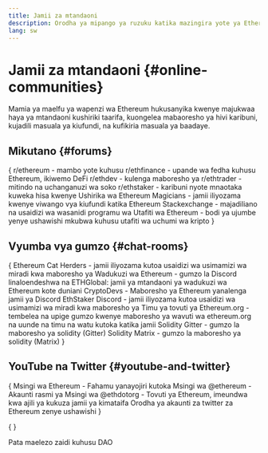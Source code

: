 ```yaml
---
title: Jamii za mtandaoni
description: Orodha ya mipango ya ruzuku katika mazingira yote ya Ethereum.
lang: sw
---
```


# Jamii za mtandaoni \{#online-communities}

Mamia ya maelfu ya wapenzi wa Ethereum hukusanyika kwenye majukwaa haya ya mtandaoni kushiriki taarifa, kuongelea mabaoresho ya hivi karibuni, kujadili masuala ya kiufundi, na kufikiria masuala ya baadaye.

## Mikutano \{#forums}

{
<SocialListItem socialIcon="reddit"><Link to="https://www.reddit.com/r/ethereum">r/ethereum</Link> - mambo yote kuhusu </SocialListItem>
<SocialListItem socialIcon="reddit"><Link to="https://www.reddit.com/r/ethfinance/">r/ethfinance</Link> - upande wa fedha kuhusu Ethereum, ikiwemo DeFi</SocialListItem>
<SocialListItem socialIcon="reddit"><Link to="https://www.reddit.com/r/ethdev/">r/ethdev</Link> - kulenga maboresho ya </SocialListItem>
<SocialListItem socialIcon="reddit"><Link to="https://www.reddit.com/r/ethtrader/">r/ethtrader</Link> - mitindo na uchanganuzi wa soko</SocialListItem>
<SocialListItem socialIcon="reddit"><Link to="https://www.reddit.com/r/ethstaker/">r/ethstaker</Link> - karibuni nyote mnaotaka kuweka hisa kwenye </SocialListItem>
<SocialListItem socialIcon="webpage"><Link to="https://ethereum-magicians.org">Ushirika wa Ethereum Magicians</Link> - jamii iliyozama kwenye viwango vya kiufundi katika </SocialListItem>
<SocialListItem socialIcon="stackExchange"><Link to="https://ethereum.stackexchange.com">Ethereum Stackexchange</Link> - majadiliano na usaidizi wa wasanidi programu wa </SocialListItem>
<SocialListItem socialIcon="webpage"><Link to="https://ethresear.ch">Utafiti wa Ethereum</Link> - bodi ya ujumbe yenye ushawishi mkubwa kuhusu utafiti wa uchumi wa kripto</SocialListItem>
}

## Vyumba vya gumzo \{#chat-rooms}

{
<SocialListItem socialIcon="discord"><Link to="https://discord.com/invite/Nz6rtfJ8Cu">Ethereum Cat Herders</Link> - jamii iliyozama kutoa usaidizi wa usimamizi wa miradi kwa maboresho ya </SocialListItem>
<SocialListItem socialIcon="discord"><Link to="https://ethglobal.co/discord">Wadukuzi wa Ethereum</Link> - gumzo la Discord linaloendeshwa na ETHGlobal: jamii ya mtandaoni ya wadukuzi wa Ethereum kote duniani</SocialListItem>
<SocialListItem socialIcon="discord"><Link to="https://discord.gg/5W5tVb3">CryptoDevs</Link> - Maboresho ya Ethereum yanalenga jamii ya Discord</SocialListItem>
<SocialListItem socialIcon="discord"><Link to="https://discord.gg/ethstaker">EthStaker Discord</Link> - jamii iliyozama kutoa usaidizi wa usimamizi wa miradi kwa maboresho ya </SocialListItem>
<SocialListItem socialIcon="discord"><Link to="https://discord.gg/ethereum-org">Timu ya tovuti ya Ethereum.org</Link> - tembelea na upige gumzo kwenye maboresho ya wavuti wa ethereum.org na uunde na timu na watu kutoka katika jamii</SocialListItem>
<SocialListItem socialIcon="webpage"><Link to="https://gitter.im/ethereum/solidity">Solidity Gitter</Link> - gumzo la maboresho ya solidity (Gitter)</SocialListItem>
<SocialListItem socialIcon="webpage"><Link to="https://matrix.to/#/#ethereumsolidity:gitter.im">Solidity Matrix</Link> - gumzo la maboresho ya solidity (Matrix)</SocialListItem>
}

## YouTube na Twitter \{#youtube-and-twitter}

{
<SocialListItem socialIcon="youtube"><Link to="https://www.youtube.com/c/EthereumFoundation">Msingi wa Ethereum</Link> - Fahamu yanayojiri kutoka Msingi wa </SocialListItem>
<SocialListItem socialIcon="twitter"><Link to="https://twitter.com/ethereum">@ethereum</Link> - Akaunti rasmi ya Msingi wa </SocialListItem>
<SocialListItem socialIcon="twitter"><Link to="https://twitter.com/ethdotorg">@ethdotorg</Link> - Tovuti ya Ethereum, imeundwa kwa ajili ya kukuza jamii ya kimataifa</SocialListItem>
<SocialListItem socialIcon="webpage"><Link to="https://hive.one/c/Ethereum?page=1">Orodha ya akaunti za twitter za Ethereum zenye ushawishi</Link></SocialListItem>
}

{
	<Divider />
}

<Callout emoji=":classical_building:" titleKey="page-community-daos-callout-title" descriptionKey="page-community-daos-callout-description">
  <div>
    <ButtonLink to="/community/get-involved/#decentralized-autonomous-organizations-daos">
      Pata maelezo zaidi kuhusu DAO
    </ButtonLink>
  </div>
</Callout>

